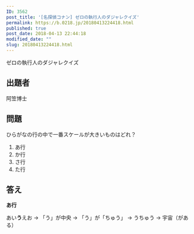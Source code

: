 ```yaml
---
ID: 3562
post_title: '[名探偵コナン] ゼロの執行人のダジャレクイズ'
permalink: https://b.0218.jp/20180413224418.html
published: true
post_date: 2018-04-13 22:44:18
modified_date: ""
slug: 20180413224418.html
---
```

ゼロの執行人のダジャレクイズ

<!--more-->

## 出題者
阿笠博士

## 問題

ひらがなの行の中で一番スケールが大きいものはどれ？ 

1. あ行
2. か行
3. さ行
4. た行

## 答え
**あ行**

あい**う**えお
→ 「う」が中央
→ 「う」が「ちゅう」
→ うちゅう
→ 宇宙（がある）